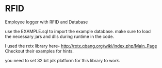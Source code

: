 # RFID
Employee logger with RFID and Database

use the EXAMPLE.sql to import the example database.
make sure to load the necessary jars and dlls during runtime in the code.

I used the rxtx library here- http://rxtx.qbang.org/wiki/index.php/Main_Page
Checkout their examples for hints.

you need to set 32 bit jdk platform for this library to work.
